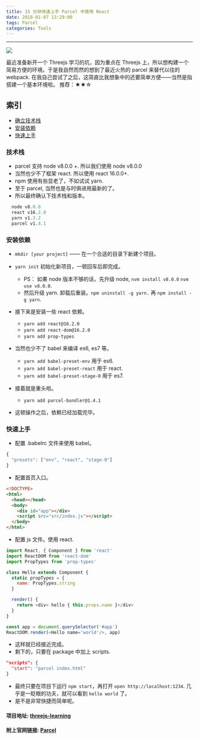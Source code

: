 ```yaml
---
title: 15 分钟快速上手 Parcel 中使用 React
date: 2018-01-07 13:29:00
tags: Parcel
categories: Tools
---
```


<hr/>

![](/jo.github.io/2018/01/07/how-to-use-parcel-with-react-in-15-mins/unphoto.jpeg)

最近准备新开一个 Threejs 学习的坑，因为重点在 Threejs 上，所以想构建一个简易方便的环境。于是我自然而然的想到了最近火热的 parcel 来替代以往的 webpack. 在我自己尝试了之后，这简直比我想象中的还要简单方便——当然是指搭建一个基本环境啦。
推荐：★★☆

<!-- more -->

## 索引

- [确立技术栈](#技术栈)
- [安装依赖](#安装依赖)
- [快速上手](#快速上手)

### 技术栈

* parcel 支持 node v8.0.0 +. 所以我们使用 node v8.0.0
* 当然也少不了框架 react. 所以使用 react 16.0.0+.
* npm 使用有些显老了，不如试试 yarn.
* 至于 parcel, 当然也是与时俱进用最新的了。
* 所以最终确认下技术栈和版本。

```javascript
  node v8.0.0
  react v16.2.0
  yarn v1.3.2
  parcel v1.4.1
```

### 安装依赖

* `mkdir [your project]` —— 在一个合适的目录下新建个项目。
* `yarn init` 初始化新项目，一顿回车后即完成。
  * PS： 如果 node 版本不够的话，先升级 node, `nvm install v8.0.0` `nvm use v8.0.0`.
  * 然后升级 yarn. 卸载后重装。`npm uninstall -g yarn.` 再 `npm install -g yarn`.


* 接下来是安装一些 react 依赖。
  * `yarn add react@16.2.0`
  * `yarn add react-dom@16.2.0`
  * `yarn add prop-types`


* 当然也少不了 babel 来编译 es6, es7 等。
  * `yarn add babel-preset-env` 用于 es6.
  * `yarn add babel-preset-react` 用于 react.
  * `yarn add babel-preset-stage-0` 用于 es7.


* 接着就是重头啦。
  * `yarn add parcel-bundler@1.4.1`


* 这顿操作之后，依赖已经加载完毕。

### 快速上手

* 配置 .babelrc 文件来使用 babel。

```javascript
{
  "presets": ["env", "react", "stage-0"]
}
```

* 配置首页入口。

```html
<!DOCTYPE>
<html>
  <head></head>
  <body>
    <div id="app"></div>
    <script src="src/index.js"></script>
  </body>
</html>
```

* 配置 js 文件。使用 react.

```javascript
import React, { Component } from 'react'
import ReactDOM from 'react-dom'
import PropTypes from 'prop-types'

class Hello extends Component {
  static propTypes = {
    name: PropTypes.string
  }

  render() {
    return <div> hello { this.props.name }</div>
  }
}

const app = document.querySelector('#app')
ReactDOM.render(<Hello name='world'/>, app)
```

* 这样就已经接近完成。
* 剩下的，只要在 package 中加上 scripts.

```json
"scripts": {
  "start": "parcel index.html"
}
```

* 最终只要在项目下运行 `npm start`，再打开 `open http://localhost:1234`. 几乎是一眨眼的功夫，就可以看到 `hello world` 了。
* 是不是非常快捷而简单呢。

#### 项目地址: [threejs-learning](https://github.com/kyriejoshua/threejs-learning)
#### 附上官网链接: [Parcel](https://parceljs.org/)
